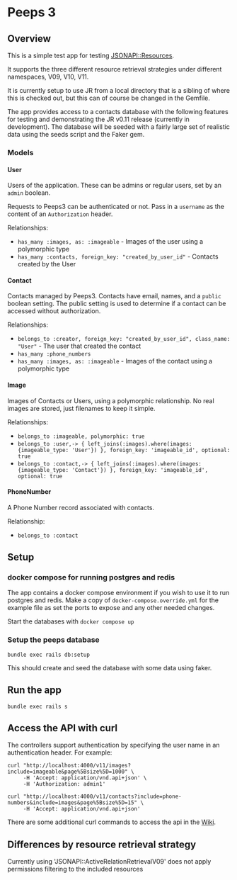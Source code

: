 # Peeps 3

## Overview

This is a simple test app for testing [JSONAPI::Resources](https://github.com/cerebris/jsonapi-resources).

It supports the three different resource retrieval strategies under different namespaces, V09, V10, V11.

It is currently setup to use JR from a local directory that is a sibling of where this is checked out, but this can 
of course be changed in the Gemfile.

The app provides access to a contacts database with the following features for testing and demonstrating the JR v0.11
release (currently in development). The database will be seeded with a fairly large set of realistic data using the 
seeds script and the Faker gem.

### Models

#### User

Users of the application. These can be admins or regular users, set by an `admin` boolean. 

Requests to Peeps3 can be authenticated or not. Pass in a `username` as the content of an `Authorization` header.

Relationships:
* `has_many :images, as: :imageable` - Images of the user using a polymorphic type
* `has_many :contacts, foreign_key: "created_by_user_id"` - Contacts created by the User

#### Contact

Contacts managed by Peeps3. Contacts have email, names, and a `public` boolean setting. The public setting is used to 
determine if a contact can be accessed without authorization.

Relationships:
* `belongs_to :creator, foreign_key: "created_by_user_id", class_name: "User"` - The user that created the contact
* `has_many :phone_numbers`
* `has_many :images, as: :imageable` - Images of the contact using a polymorphic type


#### Image

Images of Contacts or Users, using a polymorphic relationship. No real images are stored, just filenames to 
keep it simple.

Relationships:
* `belongs_to :imageable, polymorphic: true`
* `belongs_to :user,-> { left_joins(:images).where(images: {imageable_type: 'User'}) }, foreign_key: 'imageable_id', optional: true`
* `belongs_to :contact,-> { left_joins(:images).where(images: {imageable_type: 'Contact'}) }, foreign_key: 'imageable_id', optional: true`

#### PhoneNumber

A Phone Number record associated with contacts.

Relationship:
* `belongs_to :contact`


## Setup

### docker compose for running postgres and redis
The app contains a docker compose environment if you wish to use it to run postgres and redis. Make a copy of 
`docker-compose.override.yml` for the example file as set the ports to expose and any other needed changes.

Start the databases with `docker compose up`

### Setup the peeps database

`bundle exec rails db:setup`

This should create and seed the database with some data using faker.

## Run the app

`bundle exec rails s`

## Access the API with curl

The controllers support authentication by specifying the user name in an authentication header. For example:
```shell
curl "http://localhost:4000/v11/images?include=imageable&page%5Bsize%5D=1000" \
     -H 'Accept: application/vnd.api+json' \
     -H 'Authorization: admin1'
```

```shell
curl "http://localhost:4000/v11/contacts?include=phone-numbers&include=images&page%5Bsize%5D=15" \
     -H 'Accept: application/vnd.api+json'
```

There are some additional curl commands to access the api in the [Wiki](https://github.com/cerebris/Peeps3/wiki/Request-Examples).

## Differences by resource retrieval strategy

Currently using 'JSONAPI::ActiveRelationRetrievalV09' does not apply permissions filtering to the included resources

